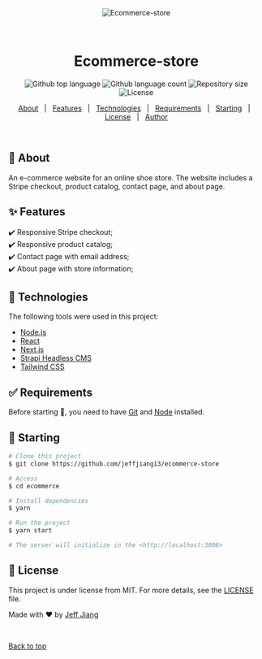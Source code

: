 <div align="center" id="top">
  <img src="./.github/app.gif" alt="Ecommerce-store" />

  &#xa0;

  <!-- <a href="https://ecommerce.netlify.app">Demo</a> -->
</div>

<h1 align="center">Ecommerce-store</h1>

<p align="center">
  <img alt="Github top language" src="https://img.shields.io/github/languages/top/jeffjiang13/ecommerce-store?color=56BEB8">

  <img alt="Github language count" src="https://img.shields.io/github/languages/count/jeffjiang13/ecommerce-store?color=56BEB8">

  <img alt="Repository size" src="https://img.shields.io/github/repo-size/jeffjiang13/ecommerce-store?color=56BEB8">

  <img alt="License" src="https://img.shields.io/github/license/jeffjiang13/ecommerce-store?color=56BEB8">
</p>

<p align="center">
  <a href="#dart-about">About</a> &#xa0; | &#xa0;
  <a href="#sparkles-features">Features</a> &#xa0; | &#xa0;
  <a href="#rocket-technologies">Technologies</a> &#xa0; | &#xa0;
  <a href="#white_check_mark-requirements">Requirements</a> &#xa0; | &#xa0;
  <a href="#checkered_flag-starting">Starting</a> &#xa0; | &#xa0;
  <a href="#memo-license">License</a> &#xa0; | &#xa0;
  <a href="https://github.com/jeffjiang13" target="_blank">Author</a>
</p>

<br>

## :dart: About ##

An e-commerce website for an online shoe store. The website includes a Stripe checkout, product catalog, contact page, and about page.

## :sparkles: Features ##
:heavy_check_mark: Responsive Stripe checkout;\
:heavy_check_mark: Responsive product catalog;\
:heavy_check_mark: Contact page with email address;\
:heavy_check_mark: About page with store information;

## :rocket: Technologies ##

The following tools were used in this project:

- [Node.js](https://nodejs.org/en/)
- [React](https://reactjs.org/)
- [Next.js](https://nextjs.org/)
- [Strapi Headless CMS](https://strapi.io/)
- [Tailwind CSS](https://tailwindcss.com/)

## :white_check_mark: Requirements ##

Before starting :checkered_flag:, you need to have [Git](https://git-scm.com) and [Node](https://nodejs.org/en/) installed.

## :checkered_flag: Starting ##

```bash
# Clone this project
$ git clone https://github.com/jeffjiang13/ecommerce-store

# Access
$ cd ecommerce

# Install dependencies
$ yarn

# Run the project
$ yarn start

# The server will initialize in the <http://localhost:3000>

```

## :memo: License ##

This project is under license from MIT. For more details, see the [LICENSE](LICENSE.md) file.


Made with :heart: by <a href="https://github.com/jeffjiang13" target="_blank">Jeff Jiang</a>

&#xa0;

<a href="#top">Back to top</a>
<!--  -->
